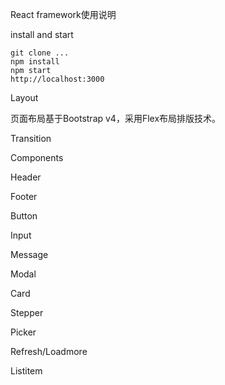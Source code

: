 React framework使用说明

install and start

    git clone ...
    npm install
    npm start
    http://localhost:3000

Layout

页面布局基于Bootstrap v4，采用Flex布局排版技术。

Transition



Components

Header

Footer

Button

Input

Message

Modal

Card

Stepper

Picker

Refresh/Loadmore

Listitem
